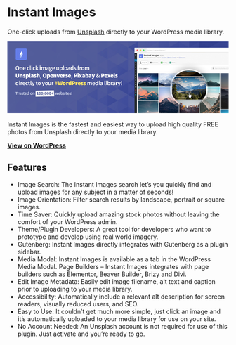 # Instant Images

One-click uploads from [Unsplash](https://unslash.com) directly to your WordPress media library.

![Instant Images Banner](https://github.com/dcooney/instant-images/blob/main/.wordpress-org/banner-772x250.jpg?raw=true)

Instant Images is the fastest and easiest way to upload high quality FREE photos from Unsplash directly to your media library.

**[View on WordPress](https://wordpress.org/plugins/instant-images/)**

## Features

- Image Search: The Instant Images search let’s you quickly find and upload images for any subject in a matter of seconds!
- Image Orientation: Filter search results by landscape, portrait or square images.
- Time Saver: Quickly upload amazing stock photos without leaving the comfort of your WordPress admin.
- Theme/Plugin Developers: A great tool for developers who want to prototype and develop using real world imagery.
- Gutenberg: Instant Images directly integrates with Gutenberg as a plugin sidebar.
- Media Modal: Instant Images is available as a tab in the WordPress Media Modal.
Page Builders – Instant Images integrates with page builders such as Elementor, Beaver Builder, Brizy and Divi.
- Edit Image Metadata: Easily edit image filename, alt text and caption prior to uploading to your media library.
- Accessibility: Automatically include a relevant alt description for screen readers, visually reduced users, and SEO.
- Easy to Use: It couldn’t get much more simple, just click an image and it’s automatically uploaded to your media library for use on your site.
- No Account Needed: An Unsplash account is not required for use of this plugin. Just activate and you’re ready to go.
